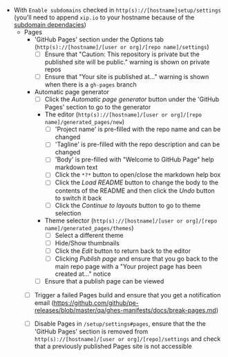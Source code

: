 - With `Enable subdomains` checked in `http(s)://[hostname]setup/settings` (you'll need to append `xip.io` to your hostname because of the [subdomain dependacies](https://github.com/github/help-docs/blob/enterprise-2.0/enterprise/2.0/admin/implementation-guide/index.md#subdomains))
  - Pages
    - 'GitHub Pages' section under the Options tab (`http(s)://[hostname]/[user or org]/[repo name]/settings`)
      - [ ] Ensure that "Caution: This repository is private but the published site will be public." warning is shown on private repos
      - [ ] Ensure that "Your site is published at…" warning is shown when there is a `gh-pages` branch
    - Automatic page generator
      - [ ] Click the *Automatic page generator* button under the 'GitHub Pages' section to go to the generator
      - The editor (`http(s)://[hostname]/[user or org]/[repo name]/generated_pages/new`)
        - [ ] 'Project name' is pre-filled with the repo name and can be changed
        - [ ] 'Tagline' is pre-filled with the repo description and can be changed
        - [ ] 'Body' is pre-filled with "Welcome to GitHub Page" help markdown text
        - [ ] Click the `*?*` button to open/close the markdown help box
        - [ ] Click the *Load README* button to change the body to the contents of the README and then click the *Undo* button to switch it back
        - [ ] Click the *Continue to layouts* button to go to theme selection
      - Theme selector (`http(s)://[hostname]/[user or org]/[repo name]/generated_pages/themes`)
        - [ ] Select a different theme
        - [ ] Hide/Show thumbnails
        - [ ] Click the *Edit* button to return back to the editor
        - [ ] Clicking *Publish page* and ensure that you go back to the main repo page with a "Your project page has been created at…" notice
      - [ ] Ensure that a publish page can be viewed
    - [ ] Trigger a failed Pages build and ensure that you get a notification email (https://github.com/github/pe-releases/blob/master/qa/ghes-manifests/docs/break-pages.md)
    - [ ] Disable Pages in `/setup/settings#pages`, ensure that the the 'GitHub Pages' section is removed from `http(s)://[hostname]/[user or org]/[repo]/settings` and check that a previously published Pages site is not accessible

